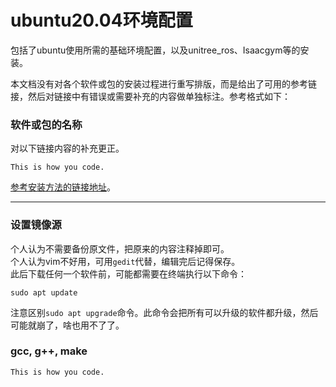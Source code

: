 # ubuntu20.04环境配置
包括了ubuntu使用所需的基础环境配置，以及unitree_ros、Isaacgym等的安装。  

本文档没有对各个软件或包的安装过程进行重写排版，而是给出了可用的参考链接，然后对链接中有错误或需要补充的内容做单独标注。参考格式如下：  
### 软件或包的名称
对以下链接内容的补充更正。

```
This is how you code.
```

 [参考安装方法的链接地址](https://github.com/MSP-xEN/ubuntu20.04)。

---

### 设置镜像源
个人认为不需要备份原文件，把原来的内容注释掉即可。  
个人认为vim不好用，可用```gedit```代替，编辑完后记得保存。  
此后下载任何一个软件前，可能都需要在终端执行以下命令：
```
sudo apt update
```
注意区别```sudo apt upgrade```命令。此命令会把所有可以升级的软件都升级，然后可能就崩了，啥也用不了了。


### gcc, g++, make
```
This is how you code.
```
